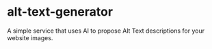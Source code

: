# alt-text-generator
A simple service that uses AI to propose Alt Text descriptions for your website images.
